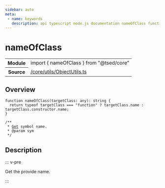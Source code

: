```yaml
---
sidebar: auto
meta:
 - name: keywords
   description: api typescript node.js documentation nameOfClass function
---
```

# nameOfClass <Badge text="Function" type="function"/>
<!-- Summary -->
<section class="symbol-info"><table class="is-full-width"><tbody><tr><th>Module</th><td><div class="lang-typescript"><span class="token keyword">import</span> { nameOfClass }&nbsp;<span class="token keyword">from</span>&nbsp;<span class="token string">"@tsed/core"</span></div></td></tr><tr><th>Source</th><td><a href="https://github.com/Romakita/ts-express-decorators/blob/v4.30.2/src//core/utils/ObjectUtils.ts#L0-L0">/core/utils/ObjectUtils.ts</a></td></tr></tbody></table></section>

<!-- Overview -->
## Overview


<pre><code class="typescript-lang ">function <span class="token function">nameOfClass</span><span class="token punctuation">(</span>targetClass<span class="token punctuation">:</span> <span class="token keyword">any</span><span class="token punctuation">)</span><span class="token punctuation">:</span> <span class="token keyword">string</span> <span class="token punctuation">{</span>
  return typeof targetClass === <span class="token string">"function"</span> ? targetClass.name <span class="token punctuation">:</span> targetClass.<span class="token keyword">constructor</span>.name<span class="token punctuation">;</span>
<span class="token punctuation">}</span>

/**
 * <a href="/api/common/mvc/decorators/method/Get.html"><span class="token">Get</span></a> symbol name.
 * @param sym
 */</code></pre>



<!-- Description -->
## Description

::: v-pre

Get the provide name.

:::